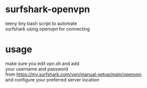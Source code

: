 # surfshark-openvpn
teeny tiny bash script to automate<br />
surfshark using openvpn for connecting<br />
# usage
make sure you edit vpn.sh and add<br />
your username and password<br />
from https://my.surfshark.com/vpn/manual-setup/main/openvpn<br />
and configure your preferred server location<br />
